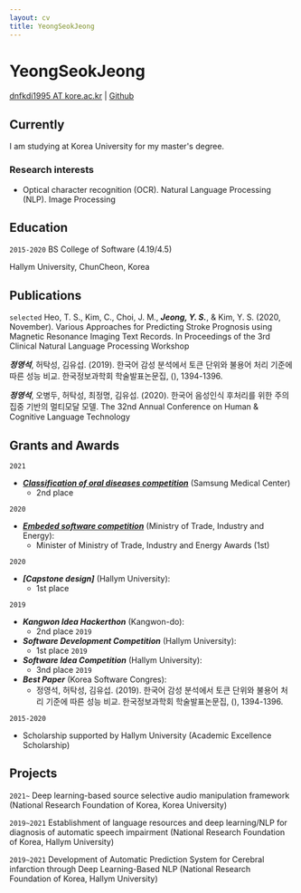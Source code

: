 ```yaml
---
layout: cv
title: YeongSeokJeong
---
```

# YeongSeokJeong

<div id="webaddress">
<a href="dnfkdi1995@korea.ac.kr">dnfkdi1995 AT kore.ac.kr</a>
| <a href="https://github.com/YeongSeokJeong">Github</a>
    
</div>

## Currently

I am studying at Korea University for my master's degree.

### Research interests

- Optical character recognition (OCR). Natural Language Processing (NLP). Image Processing

## Education

`2015-2020`
BS College of Software (4.19/4.5)

Hallym University, ChunCheon, Korea



## Publications

`selected`
Heo, T. S., Kim, C., Choi, J. M., ***Jeong, Y. S.***, & Kim, Y. S. (2020, November). Various Approaches for Predicting Stroke Prognosis using Magnetic Resonance Imaging Text Records. In Proceedings of the 3rd Clinical Natural Language Processing Workshop

***정영석***, 허탁성, 김유섭. (2019). 한국어 감성 분석에서 토큰 단위와 불용어 처리 기준에 따른 성능 비교. 한국정보과학회 학술발표논문집, (), 1394-1396.

***정영석***, 오병두, 허탁성, 최정명, 김유섭. (2020).  한국어 음성인식 후처리를 위한 주의 집중 기반의 멀티모달 모델. The 32nd Annual Conference on Human & Cognitive Language Technology

## Grants and Awards

`2021`
- [***Classification of oral diseases competition***](http://intelligence.korea.ac.kr/news/2021/03/08/ai-competition.html) (Samsung Medical Center)
    - 2nd place

`2020`
- ***[Embeded software competition](https://www.newswire.co.kr/newsRead.php?no=916390)*** (Ministry of Trade, Industry and Energy): 
    - Minister of Ministry of Trade, Industry and Energy Awards (1st)

`2020`
- ***[Capstone design]*** (Hallym University): 
    - 1st place

`2019`
- ***Kangwon Idea Hackerthon*** (Kangwon-do): 
    - 2nd place
`2019`
- ***Software Development Competition*** (Hallym University): 
    - 1st place
`2019`
- ***Software Idea Competition*** (Hallym University): 
    - 3nd place
`2019`
-  ***Best Paper*** (Korea Software Congres): 
    - 정영석, 허탁성, 김유섭. (2019). 한국어 감성 분석에서 토큰 단위와 불용어 처리 기준에 따른 성능 비교. 한국정보과학회 학술발표논문집, (), 1394-1396.

`2015-2020`
- Scholarship supported by Hallym University (Academic Excellence Scholarship)

## Projects

`2021~`
Deep learning-based source selective audio manipulation framework (National Research Foundation of Korea, Korea University)

`2019~2021`
Establishment of language resources and deep learning/NLP for diagnosis of automatic speech impairment (National Research Foundation of Korea, Hallym University)

`2019~2021`
Development of Automatic Prediction System for Cerebral infarction through Deep Learning-Based NLP (National Research Foundation of Korea, Hallym University)

<!-- ### Footer

Last updated: Feb 2021 -->


